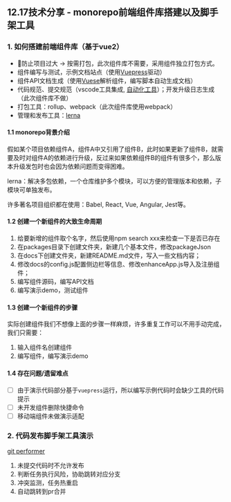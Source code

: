 <!--
 * @Author: ShawnPhang
 * @Date: 2021-12-14 14:12:43
 * @Description: 2021.12.17技术分享文档
 * @LastEditors: ShawnPhang
 * @LastEditTime: 2022-04-22 15:20:58
 * @site: book.palxp.com / blog.palxp.com
-->

## 12.17技术分享 - monorepo前端组件库搭建以及脚手架工具

### 1. 如何搭建前端组件库（基于vue2）

- 防止项目过大 -> 按需打包，此次组件库不需要，采用组件独立打包方式。
- 组件编写与测试，示例文档站点（使用[Vuepress](https://vuepress.vuejs.org/zh/)驱动）
- 组件API文档生成（使用[Vuese](https://vuese.github.io/vuese-explorer/)解析组件，编写脚本自动生成文档）
- 代码规范、提交规范（vscode工具集成, [自动化工具](/articles/plugins/norm)）；开发升级日志生成（此次组件库不做）
- 打包工具：rollup、webpack（此次组件库使用webpack）
- 管理和发布工具：[lerna](https://www.lernajs.cn/)

#### 1.1 monorepo背景介绍

假如某个项目依赖组件A，组件A中又引用了组件B，此时如果更新了组件B，就需要及时对组件A的依赖进行升级，反过来如果依赖组件B的组件有很多个，那么版本升级发包时也会因为依赖问题而变得困难。

lerna：解决多包依赖，一个仓库维护多个模块，可以方便的管理版本和依赖，子模块可单独发布。

许多著名项目组织都在使用：Babel, React, Vue, Angular, Jest等。

#### 1.2 创建一个新组件的大致生命周期

1. 给要新增的组件取个名字，然后使用npm search xxx来检查一下是否已存在
2. 在packages目录下创建文件夹，新建几个基本文件，修改packageJson
3. 在docs下创建文件夹，新建README.md文件，写入一些文档内容；
4. 修改docs的config.js配置侧边栏等信息、修改enhanceApp.js导入及注册组件；
5. 编写组件源码，编写API文档
6. 编写演示demo，测试组件

#### 1.3 创建一个新组件的步骤

实际创建组件我们不想像上面的步骤一样麻烦，许多重复工作可以不用手动完成，我们只需要：

1. 输入组件名创建组件
2. 编写组件，编写演示demo

#### 1.4 存在问题/遗留难点

- [ ] 由于演示代码部分基于`vuepress`运行，所以编写示例代码时会缺少工具的代码提示
- [ ] 未开发组件删除快捷命令
- [ ] 移动端组件未做演示适配

### 2. 代码发布脚手架工具演示

[git performer](/articles/plugins/gp-cli)

1. 未提交代码时不允许发布
2. 判断任务执行风险，协助跳转对应分支
3. 冲突监测，任务热重启
4. 自动跳转到pr合并
